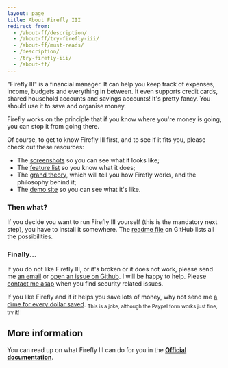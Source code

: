 ```yaml
---
layout: page
title: About Firefly III
redirect_from:
  - /about-ff/description/
  - /about-ff/try-firefly-iii/
  - /about-ff/must-reads/
  - /description/
  - /try-firefly-iii/
  - /about-ff/
---
```


"Firefly III" is a financial manager. It can help you keep track of expenses, income, budgets and everything in between. It even supports credit cards, shared  household accounts and savings accounts! It's pretty fancy. You should use it to save and organise money.
 
Firefly works on the principle that if you know where you're money is going, you can stop it from going there.

Of course, to get to know Firefly III first, and to see if it fits you, please check out these resources:

- The [screenshots](http://firefly-iii.readthedocs.io/en/latest/about/introduction.html) so you can see what it looks like;
- The [feature list](http://firefly-iii.readthedocs.io/en/latest/about/features.html) so you know what it does;
- The [grand theory](http://firefly-iii.readthedocs.io/en/latest/about/grand-theory.html), which will tell you how Firefly works, and the philosophy behind it;
- The [demo site](https://demo.firefly-iii.org/) so you can see what it's like.

### Then what?

If you decide you want to run Firefly III yourself (this is the mandatory next step), you have to install it somewhere. The [readme file](https://github.com/firefly-iii/firefly-iii) on GitHub lists all the possibilities.

### Finally...

If you do not like Firefly III, or it's broken or it does not work, please send me [an email](mailto:thegrumpydictator@gmail.com) or [open an issue on Github](https://github.com/firefly-iii/firefly-iii/issues). I will be happy to help. Please [contact me asap](http://firefly-iii.readthedocs.io/en/latest/contact/security.html) when you find security related issues.

If you like Firefly and if it helps you save lots of money, why not send me [a dime for every dollar saved](https://www.paypal.com/cgi-bin/webscr?cmd=_s-xclick&hosted_button_id=44UKUT455HUFA). 
<sub>This is a joke, although the Paypal form works just fine, try it!</sub>

## More information

You can read up on what Firefly III can do for you in the **[Official documentation](http://firefly-iii.readthedocs.io/en/latest/)**.